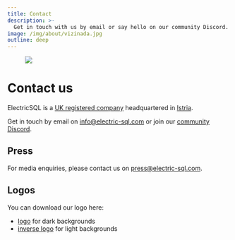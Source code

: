 ```yaml
---
title: Contact
description: >-
  Get in touch with us by email or say hello on our community Discord.
image: /img/about/vizinada.jpg
outline: deep
---
```


<figure class="page-image">
  <a href="/img/about/vizinada.lg.jpg" class="no-visual">
    <img src="/img/about/vizinada.jpg" />
  </a>
</figure>

# Contact us

ElectricSQL is a [UK registered company](https://find-and-update.company-information.service.gov.uk/company/13573370) headquartered in [Istria](https://www.istra.hr/en/explore-istria).

Get in touch by email on [info@electric-sql.com](mailto:info@electric-sql.com) or join our [community Discord](https://discord.electric-sql.com).

## Press

For media enquiries, please contact us on [press@electric-sql.com](mailto:press@electric-sql.com).

## Logos

You can download our logo here:

- [logo](/img/identity/logo.svg) for dark backgrounds
- [inverse logo](/img/identity/logo.inverse.svg) for light backgrounds
